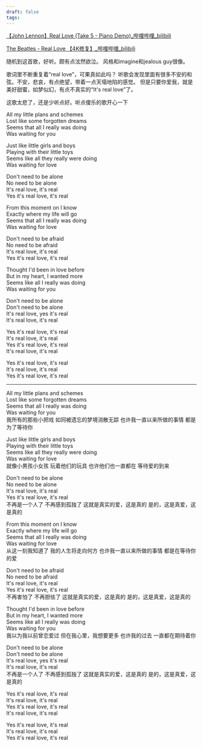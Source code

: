 ```yaml
---
draft: false
tags:
---
```

[【John Lennon】Real Love (Take 5 - Piano Demo)\_哔哩哔哩\_bilibili](https://www.bilibili.com/video/BV11r4y1U7sn)

[The Beatles - Real Love 【4K修复】\_哔哩哔哩\_bilibili](https://www.bilibili.com/video/BV1Nh411H7XS)

随机到这首歌，好听。颇有点泫然欲泣。
风格和imagine和jealous guy很像。

歌词里不断重复着“real love”，可果真如此吗？
听歌会发现里面有很多不安的和弦。不安，悲哀，有点绝望，带着一点天塌地陷的感觉。
但是只要你爱我，就是美好甜蜜，如梦似幻，有点不真实的“It's real love”了。

这歌太悲了，还是少听点好。听点傻乐的歌开心一下

All my little plans and schemes  
Lost like some forgotten dreams  
Seems that all I really was doing  
Was waiting for you  
  
Just like little girls and boys  
Playing with their little toys  
Seems like all they really were doing  
Was waiting for love  
  
Don't need to be alone  
No need to be alone  
It's real love, it's real  
Yes it's real love, it's real  
  
From this moment on I know  
Exactly where my life will go  
Seems that all I really was doing  
Was waiting for love  
  
Don't need to be afraid  
No need to be afraid  
It's real love, it's real  
Yes it's real love, it's real  
  
Thought I'd been in love before  
But in my heart, I wanted more  
Seems like all I really was doing  
Was waiting for you  
  
Don't need to be alone  
Don't need to be alone  
It's real love, yes it's real  
It's real love, it's real  
  
Yes it's real love, it's real  
It's real love, it's real  
Yes it's real love, it's real  
It's real love, it's real  
  
Yes it's real love, it's real  
It's real love, it's real  
Yes it's real love, it's real



---

All my little plans and schemes  
Lost like some forgotten dreams  
Seems that all I really was doing  
Was waiting for you  
我所有的那些小把戏
如同被遗忘的梦境消散无踪
也许我一直以来所做的事情
都是为了等待你
  
Just like little girls and boys  
Playing with their little toys  
Seems like all they really were doing  
Was waiting for love  
就像小男孩小女孩
玩着他们的玩具
也许他们也一直都在
等待爱的到来
  
Don't need to be alone  
No need to be alone  
It's real love, it's real  
Yes it's real love, it's real  
不再是一个人了
不再感到孤独了
这就是真实的爱，这是真的
是的，这是真爱，这是真的
  
From this moment on I know  
Exactly where my life will go  
Seems that all I really was doing  
Was waiting for love  
从这一刻我知道了
我的人生将走向何方
也许我一直以来所做的事情
都是在等待你的爱
  
Don't need to be afraid  
No need to be afraid  
It's real love, it's real  
Yes it's real love, it's real  
不再害怕了
不再胆怯了
这就是真实的爱，这是真的
是的，这是真爱，这是真的
  
Thought I'd been in love before  
But in my heart, I wanted more  
Seems like all I really was doing  
Was waiting for you  
我以为我以前曾恋爱过
但在我心里，我想要更多
也许我的过去
一直都在期待着你

Don't need to be alone  
Don't need to be alone  
It's real love, yes it's real  
It's real love, it's real  
不再是一个人了
不再感到孤独了
这就是真实的爱，这是真的
是的，这是真爱，这是真的
  
Yes it's real love, it's real  
It's real love, it's real  
Yes it's real love, it's real  
It's real love, it's real  
  
Yes it's real love, it's real  
It's real love, it's real  
Yes it's real love, it's real